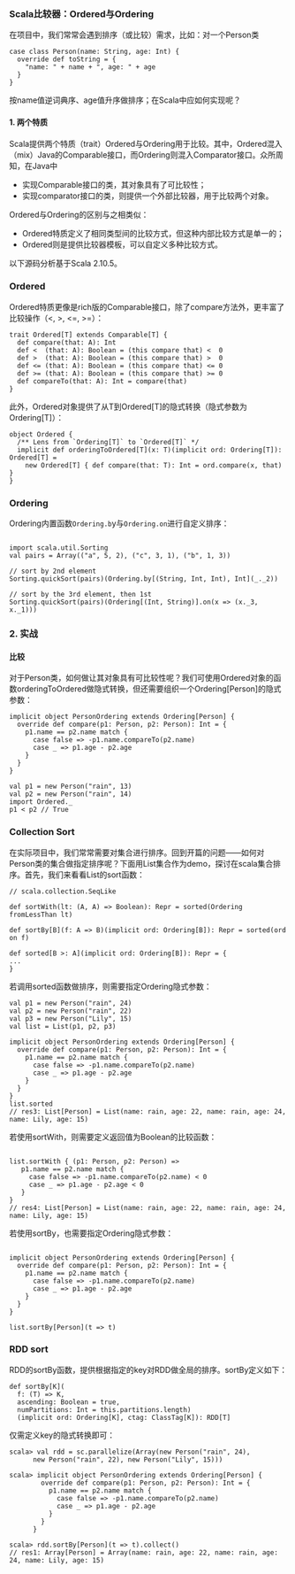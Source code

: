 ### Scala比较器：Ordered与Ordering

在项目中，我们常常会遇到排序（或比较）需求，比如：对一个Person类

```
case class Person(name: String, age: Int) {
  override def toString = {
    "name: " + name + ", age: " + age
  }
}

```

按name值逆词典序、age值升序做排序；在Scala中应如何实现呢？

#### 1. 两个特质

Scala提供两个特质（trait）Ordered与Ordering用于比较。其中，Ordered混入（mix）Java的Comparable接口，而Ordering则混入Comparator接口。众所周知，在Java中

- 实现Comparable接口的类，其对象具有了可比较性；
- 实现comparator接口的类，则提供一个外部比较器，用于比较两个对象。

Ordered与Ordering的区别与之相类似：

- Ordered特质定义了相同类型间的比较方式，但这种内部比较方式是单一的；
- Ordered则是提供比较器模板，可以自定义多种比较方式。

以下源码分析基于Scala 2.10.5。

### Ordered

Ordered特质更像是rich版的Comparable接口，除了compare方法外，更丰富了比较操作（<, >, <=, >=）：

```
trait Ordered[T] extends Comparable[T] {
  def compare(that: A): Int
  def <  (that: A): Boolean = (this compare that) <  0
  def >  (that: A): Boolean = (this compare that) >  0
  def <= (that: A): Boolean = (this compare that) <= 0
  def >= (that: A): Boolean = (this compare that) >= 0
  def compareTo(that: A): Int = compare(that)
}
```

此外，Ordered对象提供了从T到Ordered[T]的隐式转换（隐式参数为Ordering[T]）：

```
object Ordered {
  /** Lens from `Ordering[T]` to `Ordered[T]` */
  implicit def orderingToOrdered[T](x: T)(implicit ord: Ordering[T]): Ordered[T] =
    new Ordered[T] { def compare(that: T): Int = ord.compare(x, that) }
}
```

### Ordering

Ordering内置函数`Ordering.b`y与`Ordering.on`进行自定义排序：

```

import scala.util.Sorting
val pairs = Array(("a", 5, 2), ("c", 3, 1), ("b", 1, 3))
 
// sort by 2nd element
Sorting.quickSort(pairs)(Ordering.by[(String, Int, Int), Int](_._2))
 
// sort by the 3rd element, then 1st
Sorting.quickSort(pairs)(Ordering[(Int, String)].on(x => (x._3, x._1)))
```

### 2. 实战
#### 比较

对于Person类，如何做让其对象具有可比较性呢？我们可使用Ordered对象的函数orderingToOrdered做隐式转换，但还需要组织一个Ordering[Person]的隐式参数：

```
implicit object PersonOrdering extends Ordering[Person] {
  override def compare(p1: Person, p2: Person): Int = {
    p1.name == p2.name match {
      case false => -p1.name.compareTo(p2.name)
      case _ => p1.age - p2.age
    }
  }
}
 
val p1 = new Person("rain", 13)
val p2 = new Person("rain", 14)
import Ordered._
p1 < p2 // True
```

### Collection Sort

在实际项目中，我们常常需要对集合进行排序。回到开篇的问题——如何对Person类的集合做指定排序呢？下面用List集合作为demo，探讨在scala集合排序。首先，我们来看看List的sort函数：

```
// scala.collection.SeqLike
 
def sortWith(lt: (A, A) => Boolean): Repr = sorted(Ordering fromLessThan lt)
 
def sortBy[B](f: A => B)(implicit ord: Ordering[B]): Repr = sorted(ord on f)
 
def sorted[B >: A](implicit ord: Ordering[B]): Repr = {
...
}
```

若调用sorted函数做排序，则需要指定Ordering隐式参数：

```
val p1 = new Person("rain", 24)
val p2 = new Person("rain", 22)
val p3 = new Person("Lily", 15)
val list = List(p1, p2, p3)
 
implicit object PersonOrdering extends Ordering[Person] {
  override def compare(p1: Person, p2: Person): Int = {
    p1.name == p2.name match {
      case false => -p1.name.compareTo(p2.name)
      case _ => p1.age - p2.age
    }
  }
}
list.sorted 
// res3: List[Person] = List(name: rain, age: 22, name: rain, age: 24, name: Lily, age: 15)
```

若使用sortWith，则需要定义返回值为Boolean的比较函数：

```

list.sortWith { (p1: Person, p2: Person) =>
   p1.name == p2.name match {
     case false => -p1.name.compareTo(p2.name) < 0
     case _ => p1.age - p2.age < 0
   }
}
// res4: List[Person] = List(name: rain, age: 22, name: rain, age: 24, name: Lily, age: 15)
```

若使用sortBy，也需要指定Ordering隐式参数：

```

implicit object PersonOrdering extends Ordering[Person] {
  override def compare(p1: Person, p2: Person): Int = {
    p1.name == p2.name match {
      case false => -p1.name.compareTo(p2.name)
      case _ => p1.age - p2.age
    }
  }
}
 
list.sortBy[Person](t => t)
```
### RDD sort

RDD的sortBy函数，提供根据指定的key对RDD做全局的排序。sortBy定义如下：

```
def sortBy[K](
  f: (T) => K,
  ascending: Boolean = true,
  numPartitions: Int = this.partitions.length)
  (implicit ord: Ordering[K], ctag: ClassTag[K]): RDD[T]
```
仅需定义key的隐式转换即可：

```
scala> val rdd = sc.parallelize(Array(new Person("rain", 24),
      new Person("rain", 22), new Person("Lily", 15)))
 
scala> implicit object PersonOrdering extends Ordering[Person] {
        override def compare(p1: Person, p2: Person): Int = {
          p1.name == p2.name match {
            case false => -p1.name.compareTo(p2.name)
            case _ => p1.age - p2.age
          }
        }
      }
 
scala> rdd.sortBy[Person](t => t).collect()
// res1: Array[Person] = Array(name: rain, age: 22, name: rain, age: 24, name: Lily, age: 15)

```









